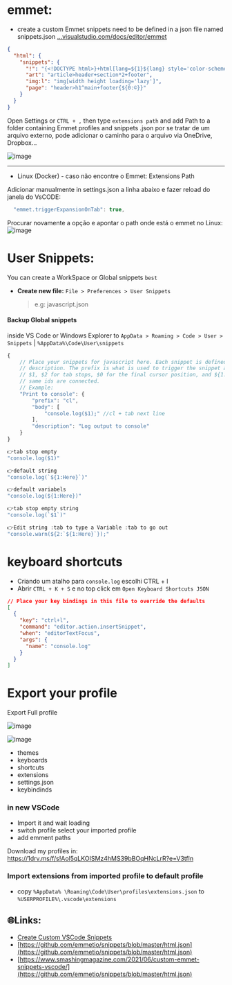 # emmet:

- create a custom Emmet snippets need to be defined in a json file named snippets.json  [...visualstudio.com/docs/editor/emmet](https://code.visualstudio.com/docs/editor/emmet)

```json
{
  "html": {
    "snippets": {
      "!": "{<!DOCTYPE html>}+html[lang=${1}${lang} style='color-scheme:dark']>(head>meta[charset='UTF-8']+meta:vp+title{${2:New document}})+body>(h1>{${3: New Document}})+{${0}}",
      "art": "article>header+section*2+footer",
      "img:l": "img[width height loading='lazy']",
      "page": "header>h1^main+footer{${0:©}}"
    }
  }
}
```

Open Settings or `CTRL + ,` then type `extensions path` and add Path to a folder containing Emmet profiles and snippets .json por se tratar de um arquivo externo, pode adicionar o caminho para o arquivo via OneDrive, Dropbox...

![image](https://github.com/geraldotech/CheatSheets/assets/92253544/e7548951-1bd1-44ae-aea0-557ba77333ad)


<hr>

- Linux (Docker) - caso não encontre o Emmet: Extensions Path

Adicionar manualmente in settings.json a linha abaixo e fazer reload do janela do VsCODE:
```js
  "emmet.triggerExpansionOnTab": true,
```

Procurar novamente a opção e apontar o path onde está o emmet no Linux:
![image](https://github.com/user-attachments/assets/c13b3187-f0aa-4343-a37e-a17c5d37ad34)


# User Snippets:

You can create a WorkSpace or Global snippets `best`

- <strong>Create new file:</strong> `File > Preferences > User Snippets`
  > e.g: javascript.json

#### Backup Global snippets

inside VS Code or Windows Explorer to `AppData > Roaming > Code > User > Snippets` | `%AppData%\Code\User\snippets`

```js
{
	// Place your snippets for javascript here. Each snippet is defined under a snippet name and has a prefix, body and
	// description. The prefix is what is used to trigger the snippet and the body will be expanded and inserted. Possible variables are:
	// $1, $2 for tab stops, $0 for the final cursor position, and ${1:label}, ${2:another} for placeholders. Placeholders with the
	// same ids are connected.
	// Example:
	"Print to console": {
		"prefix": "cl",
		"body": [
			"console.log($1);" //cl + tab next line
		],
		"description": "Log output to console"
	}
}
```

```js
👉tab stop empty
"console.log($1)"

👉default string
"console.log(`${1:Here}`)"

👉default variabels
"console.log(${1:Here})"

👉tab stop empty string
"console.log(`$1`)"

👉Edit string :tab to type a Variable :tab to go out
"console.warn(${2:`${1:Here}`});"

```

# keyboard shortcuts

- Criando um atalho para `console.log` escolhi CTRL + l
- Abrir `CTRL + K + S` e no top click em `Open Keyboard Shortcuts JSON`

```json
// Place your key bindings in this file to override the defaults
[
  {
    "key": "ctrl+l",
    "command": "editor.action.insertSnippet",
    "when": "editorTextFocus",
    "args": {
      "name": "console.log"
    }
  }
]
```

# Export your profile


Export Full profile

![image](https://github.com/geraldotech/CheatSheets/assets/92253544/c971cd76-785c-4b2a-8f28-10182187de76)

![image](https://github.com/geraldotech/CheatSheets/assets/92253544/62182df0-0522-49fc-9ee4-a744401f7174)


- themes
- keyboards
- shortcuts
- extensions
- settings.json
- keybindinds

        
### in new VSCode

- Import it and wait loading
- switch profile select your imported profile
- add emment paths


Download my profiles in: https://1drv.ms/f/s!Aol5qLKOISMz4hMS39bBOqHNcLrR?e=V3tfln

### Import extensions from imported profile to default profile

- copy `%AppData% \Roaming\Code\User\profiles\extensions.json` to `%USERPROFILE%\.vscode\extensions`



## 🌐Links:

- <a href="https://www.youtube.com/watch?v=TGh2NpCIDlc">Create Custom VSCode Snippets</a>
- [https://github.com/emmetio/snippets/blob/master/html.json](https://github.com/emmetio/snippets/blob/master/html.json)
- [https://www.smashingmagazine.com/2021/06/custom-emmet-snippets-vscode/](https://github.com/emmetio/snippets/blob/master/html.json)
